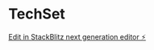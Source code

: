 # TechSet

[Edit in StackBlitz next generation editor ⚡️](https://stackblitz.com/~/github.com/vdkxmn/TechSet)